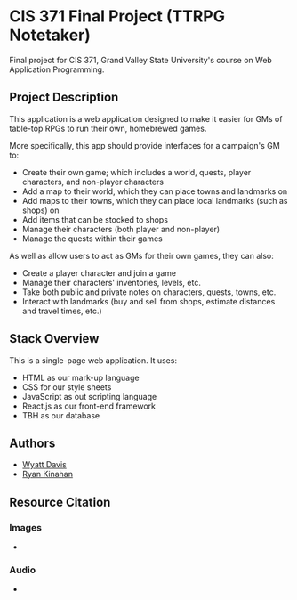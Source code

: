 # CIS 371 Final Project (TTRPG Notetaker)
Final project for CIS 371, Grand Valley State University's course on Web Application Programming.

## Project Description

This application is a web application designed to make it easier for GMs of table-top RPGs to run their own, homebrewed games.

More specifically, this app should provide interfaces for a campaign's GM to:
* Create their own game; which includes a world, quests, player characters, and non-player characters
* Add a map to their world, which they can place towns and landmarks on
* Add maps to their towns, which they can place local landmarks (such as shops) on
* Add items that can be stocked to shops
* Manage their characters (both player and non-player)
* Manage the quests within their games

As well as allow users to act as GMs for their own games, they can also:
* Create a player character and join a game
* Manage their characters' inventories, levels, etc.
* Take both public and private notes on characters, quests, towns, etc.
* Interact with landmarks (buy and sell from shops, estimate distances and travel times, etc.)

## Stack Overview
This is a single-page web application. It uses:
* HTML as our mark-up language
* CSS for our style sheets
* JavaScript as out scripting language
* React.js as our front-end framework
* TBH as our database

## Authors
* [Wyatt Davis](https://www.linkedin.com/in/wyattndavis/)
* [Ryan Kinahan](https://www.linkedin.com/in/ryankinahan/)

## Resource Citation
### Images
*
### Audio
*
